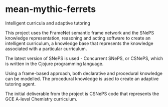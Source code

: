 # mean-mythic-ferrets
Intelligent curricula and adaptive tutoring

This project uses the FrameNet semantic frame network and the SNePS knowledge representation, reasoning and acting software to create an intelligent curriculum, a knowledge base that represents the knowledge associated with a particular curriculum.

The latest version of SNePS is used - Concurrent SNePS, or CSNePS, which is written in the Cjojure programming language.

Using a frame-based approach, both declarative and procedural knowledge can be modelled. The procedural knowledge is used to create an adaptive tutoring agent.

The initial deliverable from the project is CSNePS code that represents the GCE A-level Chemistry curriculum.


